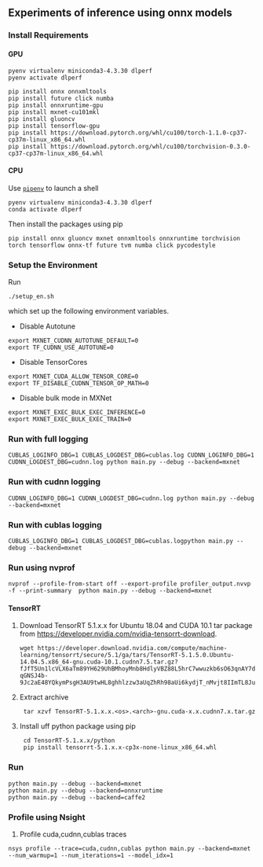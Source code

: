 ## Experiments of inference using onnx models

### Install Requirements

#### GPU

```
pyenv virtualenv miniconda3-4.3.30 dlperf
pyenv activate dlperf

pip install onnx onnxmltools
pip install future click numba
pip install onnxruntime-gpu
pip install mxnet-cu101mkl
pip install gluoncv
pip install tensorflow-gpu
pip install https://download.pytorch.org/whl/cu100/torch-1.1.0-cp37-cp37m-linux_x86_64.whl
pip install https://download.pytorch.org/whl/cu100/torchvision-0.3.0-cp37-cp37m-linux_x86_64.whl
```

#### CPU

Use [`pipenv`](https://github.com/pypa/pipenv) to launch a shell

```
pyenv virtualenv miniconda3-4.3.30 dlperf
conda activate dlperf
```

Then install the packages using pip

```
pip install onnx gluoncv mxnet onnxmltools onnxruntime torchvision torch tensorflow onnx-tf future tvm numba click pycodestyle
```

### Setup the Environment

Run

```
./setup_en.sh
```

which set up the following environment variables.

- Disable Autotune

```
export MXNET_CUDNN_AUTOTUNE_DEFAULT=0
export TF_CUDNN_USE_AUTOTUNE=0
```

- Disable TensorCores

```
export MXNET_CUDA_ALLOW_TENSOR_CORE=0
export TF_DISABLE_CUDNN_TENSOR_OP_MATH=0
```

- Disable bulk mode in MXNet

```
export MXNET_EXEC_BULK_EXEC_INFERENCE=0
export MXNET_EXEC_BULK_EXEC_TRAIN=0
```

### Run with full logging

```
CUBLAS_LOGINFO_DBG=1 CUBLAS_LOGDEST_DBG=cublas.log CUDNN_LOGINFO_DBG=1 CUDNN_LOGDEST_DBG=cudnn.log python main.py --debug --backend=mxnet
```

### Run with cudnn logging

```
CUDNN_LOGINFO_DBG=1 CUDNN_LOGDEST_DBG=cudnn.log python main.py --debug --backend=mxnet
```

### Run with cublas logging

```
CUBLAS_LOGINFO_DBG=1 CUBLAS_LOGDEST_DBG=cublas.logpython main.py --debug --backend=mxnet
```

### Run using nvprof

```
nvprof --profile-from-start off --export-profile profiler_output.nvvp -f --print-summary  python main.py --debug --backend=mxnet
```

#### TensorRT

1.  Download TensorRT 5.1.x.x for Ubuntu 18.04 and CUDA 10.1 tar package from https://developer.nvidia.com/nvidia-tensorrt-download.

        wget https://developer.download.nvidia.com/compute/machine-learning/tensorrt/secure/5.1/ga/tars/TensorRT-5.1.5.0.Ubuntu-14.04.5.x86_64-gnu.cuda-10.1.cudnn7.5.tar.gz?fJfT5Un1lcVLX6aTm89YH629UhBMhoyMnb8HdlyVBZ88L5hrC7wwuzkb6sO63qnAY7daItOQus4c3W26kXBA_lx85AUPzImocwEUruEBu03qDyHSUoVqCHBY5C46WL9tOfug-qGNSJ4b-9Jc2aE48YQkymPsgH3AU9twHL8ghhlzzw3aUqZhRh98aUi6kydjT_nMvjt8IImTL8Juhk3mmb_SHMW8mW8xlrs7RhfVKdTw70MRhMtRrQ

2.  Extract archive

         tar xzvf TensorRT-5.1.x.x.<os>.<arch>-gnu.cuda-x.x.cudnn7.x.tar.gz

3.  Install uff python package using pip

         cd TensorRT-5.1.x.x/python
         pip install tensorrt-5.1.x.x-cp3x-none-linux_x86_64.whl

### Run

```
python main.py --debug --backend=mxnet
python main.py --debug --backend=onnxruntime
python main.py --debug --backend=caffe2
```


### Profile using Nsight

1. Profile cuda,cudnn,cublas traces
```
nsys profile --trace=cuda,cudnn,cublas python main.py --backend=mxnet --num_warmup=1 --num_iterations=1 --model_idx=1
```